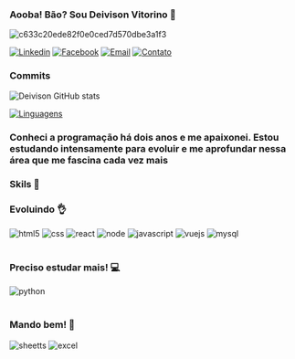 ### Aooba! Bão? Sou Deivison Vitorino 🤙
![c633c20ede82f0e0ced7d570dbe3a1f3](https://user-images.githubusercontent.com/70382532/138322189-2db8df52-9dcb-40a0-88a8-c365466bd33d.gif)

[![Linkedin](https://img.shields.io/badge/LinkedIn-0077B5?style=for-the-badge&logo=linkedin&logoColor=white)](https://www.linkedin.com/in/deivisonvitorino
)
[![Facebook](https://img.shields.io/badge/Facebook-1877F2?style=for-the-badge&logo=facebook&logoColor=white)](https://www.facebook.com/deivison.vitorino.39/
)
[![Email](https://img.shields.io/badge/Gmail-D14836?style=for-the-badge&logo=gmail&logoColor=white)](mailto:deivisonjrvitorino@gmail.com
)
[![Contato](https://img.shields.io/badge/WhatsApp-25D366?style=for-the-badge&logo=whatsapp&logoColor=white)](https://https://web.whatsapp.com/
)
### Commits<br>
![Deivison GitHub stats](https://github-readme-stats.vercel.app/api?username=Deivison-Vitorino&show_icons=true&theme=radical)

[![Linguagens](https://github-readme-stats.vercel.app/api/top-langs/?username=Deivison-Vitorino&layout=donut)](https://github.com/anuraghazra/github-readme-stats)<br>
### Conheci a programação há dois anos e me apaixonei. Estou estudando intensamente para evoluir e me aprofundar nessa área que me fascina cada vez mais<br>
### Skils 🚀
<div style="display: inline_block">
  <div >
    <h3>Evoluindo 👌</h3>
      <img alt="html5" align="center" src="https://img.shields.io/badge/HTML5-E34F26?style=for-the-badge&logo=html5&logoColor=white"/>
      <img alt="css" align="center" src="https://img.shields.io/badge/CSS-239120?&style=for-the-badge&logo=css3&logoColor=white"/>
      <img alt="react" align="center" src="https://img.shields.io/badge/React-20232A?style=for-the-badge&logo=react&logoColor=61DAFB"/>
      <img alt="node" align="center" src="https://img.shields.io/badge/Node.js-43853D?style=for-the-badge&logo=node.js&logoColor=white"/>
      <img alt="javascript" align="center" src="https://img.shields.io/badge/JavaScript-323330?style=for-the-badge&logo=javascript&logoColor=F7DF1E"/>
      <img alt="vuejs" align="center" src="https://img.shields.io/badge/Vue.js-35495E?style=for-the-badge&logo=vue.js&logoColor=4FC08D"/>
      <img alt="mysql" align="center" src="https://img.shields.io/badge/MySQL-00000F?style=for-the-badge&logo=mysql&logoColor=white"/>
</div>
  <br/>
<div style="display: inline_block">
  <h3>Preciso estudar mais! 💻</h3>
    <img alt="python" align="center" src="https://img.shields.io/badge/Python-14354C?style=for-the-badge&logo=python&logoColor=white"/>
</div><br/>
<div style="display: inline_block">
  <h3>Mando bem! 🚀</h3>
    <img alt="sheetts" align="center" src="https://img.shields.io/badge/Google%20Sheets-34A853?style=for-the-badge&logo=google-sheets&logoColor=white"/>
    <img alt="excel" align="center" src="https://img.shields.io/badge/Microsoft_Excel-217346?style=for-the-badge&logo=microsoft-excel&logoColor=white"/>
  </div>
</div>
<br/>
